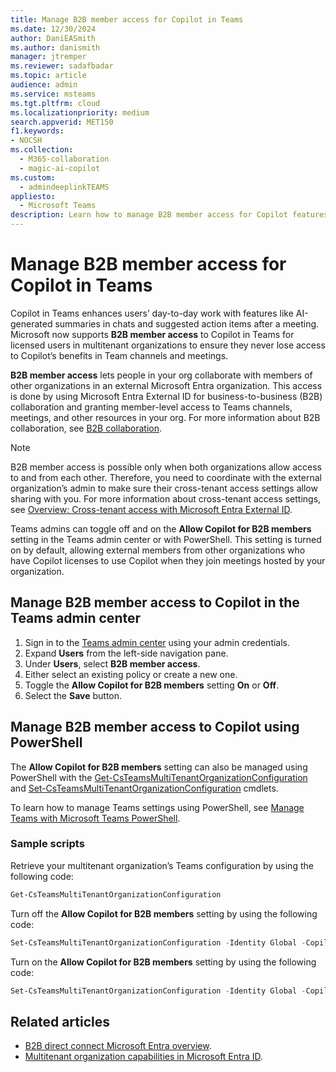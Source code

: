 ```yaml
---
title: Manage B2B member access for Copilot in Teams
ms.date: 12/30/2024
author: DaniEASmith
ms.author: danismith
manager: jtremper
ms.reviewer: sadafbadar
ms.topic: article
audience: admin
ms.service: msteams
ms.tgt.pltfrm: cloud
ms.localizationpriority: medium
search.appverid: MET150
f1.keywords:
- NOCSH
ms.collection: 
  - M365-collaboration
  - magic-ai-copilot
ms.custom:
  - admindeeplinkTEAMS
appliesto: 
  - Microsoft Teams
description: Learn how to manage B2B member access for Copilot features in Teams.
---
```


# Manage B2B member access for Copilot in Teams

Copilot in Teams enhances users’ day-to-day work with features like AI-generated summaries in chats and suggested action items after a meeting. Microsoft now supports **B2B member access** to Copilot in Teams for licensed users in multitenant organizations to ensure they never lose access to Copilot’s benefits in Team channels and meetings.

**B2B member access** lets people in your org collaborate with members of other organizations in an external Microsoft Entra organization. This access is done by using Microsoft Entra External ID for business-to-business (B2B) collaboration and granting member-level access to Teams channels, meetings, and other resources in your org. For more information about B2B collaboration, see [B2B collaboration](/entra/external-id/user-properties).

> [!NOTE]
> B2B member access is possible only when both organizations allow access to and from each other. Therefore, you need to coordinate with the external organization’s admin to make sure their cross-tenant access settings allow sharing with you. For more information about cross-tenant access settings, see [Overview: Cross-tenant access with Microsoft Entra External ID](/entra/external-id/cross-tenant-access-overview).

Teams admins can toggle off and on the **Allow Copilot for B2B members** setting in the Teams admin center or with PowerShell. This setting is turned on by default, allowing external members from other organizations who have Copilot licenses to use Copilot when they join meetings hosted by your organization.

## Manage B2B member access to Copilot in the Teams admin center

1. Sign in to the [Teams admin center](https://go.microsoft.com/fwlink/p/?linkid=2066851) using your admin credentials.
1. Expand **Users** from the left-side navigation pane.
1. Under **Users**, select **B2B member access**.
1. Either select an existing policy or create a new one.
1. Toggle the **Allow Copilot for B2B members** setting **On** or **Off**.
1. Select the **Save** button.

## Manage B2B member access to Copilot using PowerShell

The **Allow Copilot for B2B members** setting can also be managed using PowerShell with the [Get-CsTeamsMultiTenantOrganizationConfiguration](/powershell/module/teams/get-csteamsmultitenantorganizationconfiguration) and [Set-CsTeamsMultiTenantOrganizationConfiguration](/powershell/module/teams/set-csteamsmultitenantorganizationconfiguration) cmdlets.

To learn how to manage Teams settings using PowerShell, see [Manage Teams with Microsoft Teams PowerShell](teams-powershell-managing-teams.md).

### Sample scripts

Retrieve your multitenant organization’s Teams configuration by using the following code:

```powershell
Get-CsTeamsMultiTenantOrganizationConfiguration 
```

Turn off the **Allow Copilot for B2B members** setting by using the following code:

```powershell
Set-CsTeamsMultiTenantOrganizationConfiguration -Identity Global -CopilotFromHomeTenant Disabled  
```

Turn on the **Allow Copilot for B2B members** setting by using the following code:

```powershell
Set-CsTeamsMultiTenantOrganizationConfiguration -Identity Global -CopilotFromHomeTenant Enabled  
```

## Related articles

- [B2B direct connect Microsoft Entra overview](/entra/external-id/b2b-direct-connect-overview).
- [Multitenant organization capabilities in Microsoft Entra ID](/entra/identity/multi-tenant-organizations/overview).
